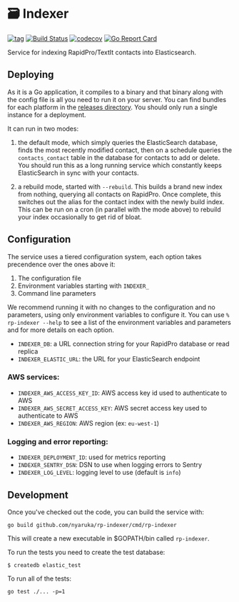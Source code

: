 # 🗃️ Indexer

[![tag](https://img.shields.io/github/tag/nyaruka/rp-indexer.svg)](https://github.com/nyaruka/rp-indexer/releases)
[![Build Status](https://github.com/nyaruka/rp-indexer/workflows/CI/badge.svg)](https://github.com/nyaruka/rp-indexer/actions?query=workflow%3ACI) 
[![codecov](https://codecov.io/gh/nyaruka/rp-indexer/branch/main/graph/badge.svg)](https://codecov.io/gh/nyaruka/rp-indexer) 
[![Go Report Card](https://goreportcard.com/badge/github.com/nyaruka/rp-indexer)](https://goreportcard.com/report/github.com/nyaruka/rp-indexer)

Service for indexing RapidPro/TextIt contacts into Elasticsearch.

## Deploying

As it is a Go application, it compiles to a binary and that binary along with the config file is all
you need to run it on your server. You can find bundles for each platform in the
[releases directory](https://github.com/nyaruka/rp-indexer/releases). You should only run a single
instance for a deployment.

It can run in two modes:

1) the default mode, which simply queries the ElasticSearch database, finds the most recently
modified contact, then on a schedule queries the `contacts_contact` table in the 
database for contacts to add or delete. You should run this as a long running service which
constantly keeps ElasticSearch in sync with your contacts.

2) a rebuild mode, started with `--rebuild`. This builds a brand new index from nothing, querying
all contacts on RapidPro. Once complete, this switches out the alias for the contact index
with the newly build index. This can be run on a cron (in parallel with the mode above) to rebuild
your index occasionally to get rid of bloat.

## Configuration

The service uses a tiered configuration system, each option takes precendence over the ones above it:

 1. The configuration file
 2. Environment variables starting with `INDEXER_` 
 3. Command line parameters

We recommend running it with no changes to the configuration and no parameters, using only
environment variables to configure it. You can use `% rp-indexer --help` to see a list of the
environment variables and parameters and for more details on each option.

 * `INDEXER_DB`: a URL connection string for your RapidPro database or read replica
 * `INDEXER_ELASTIC_URL`: the URL for your ElasticSearch endpoint

### AWS services:

 * `INDEXER_AWS_ACCESS_KEY_ID`: AWS access key id used to authenticate to AWS
 * `INDEXER_AWS_SECRET_ACCESS_KEY`: AWS secret access key used to authenticate to AWS
 * `INDEXER_AWS_REGION`: AWS region (ex: `eu-west-1`)
 
### Logging and error reporting:

 * `INDEXER_DEPLOYMENT_ID`: used for metrics reporting
 * `INDEXER_SENTRY_DSN`: DSN to use when logging errors to Sentry
 * `INDEXER_LOG_LEVEL`: logging level to use (default is `info`)

## Development

Once you've checked out the code, you can build the service with:

```
go build github.com/nyaruka/rp-indexer/cmd/rp-indexer
```

This will create a new executable in $GOPATH/bin called `rp-indexer`.

To run the tests you need to create the test database:

```
$ createdb elastic_test
```

To run all of the tests:

```
go test ./... -p=1
```
